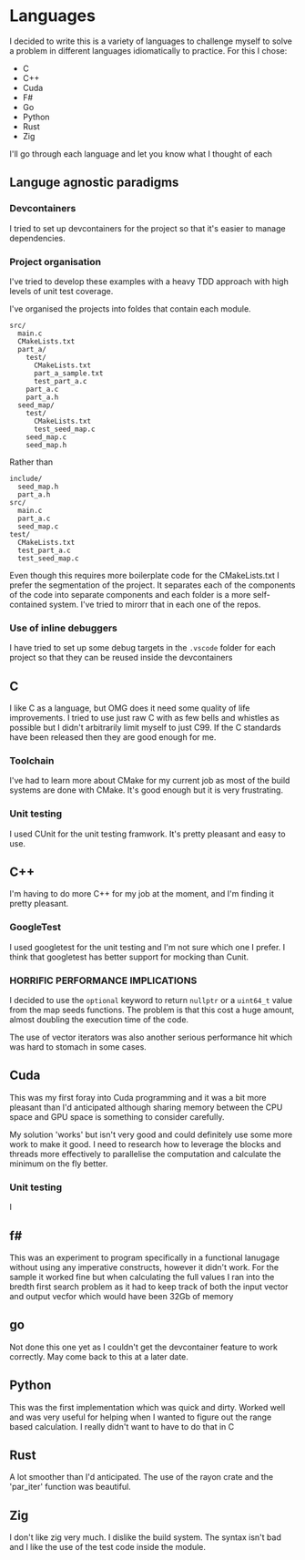 # Languages

I decided to write this is a variety of languages to challenge myself to solve a problem in different languages idiomatically to practice. For this I chose:
* C
* C++
* Cuda
* F#
* Go
* Python
* Rust
* Zig

I'll go through each language and let you know what I thought of each

## Languge agnostic paradigms

### Devcontainers

I tried to set up devcontainers for the project so that it's easier to manage dependencies.



### Project organisation

I've tried to develop these examples with a heavy TDD approach with high levels of unit test coverage.

I've organised the projects into foldes that contain each module.

```
src/
  main.c
  CMakeLists.txt
  part_a/
    test/
      CMakeLists.txt
      part_a_sample.txt
      test_part_a.c
    part_a.c
    part_a.h
  seed_map/
    test/
      CMakeLists.txt
      test_seed_map.c
    seed_map.c
    seed_map.h
```

Rather than

```
include/
  seed_map.h
  part_a.h
src/
  main.c
  part_a.c
  seed_map.c
test/
  CMakeLists.txt
  test_part_a.c
  test_seed_map.c
```

Even though this requires more boilerplate code for the CMakeLists.txt I prefer the segmentation of the project. It separates each of the components of the code into separate components and each folder is a more self-contained system. I've tried to mirorr that in each one of the repos.

### Use of inline debuggers

I have tried to set up some debug targets in the `.vscode` folder for each project so that they can be reused inside the devcontainers

## C

I like C as a language, but OMG does it need some quality of life improvements. I tried to use just raw C with as few bells and whistles as possible but I didn't arbitrarily limit myself to just C99. If the C standards have been released then they are good enough for me.

### Toolchain

I've had to learn more about CMake for my current job as most of the build systems are done with CMake. It's good enough but it is very frustrating.

### Unit testing

I used CUnit for the unit testing framwork. It's pretty pleasant and easy to use.

## C++

I'm having to do more C++ for my job at the moment, and I'm finding it pretty pleasant. 

### GoogleTest

I used googletest for the unit testing and I'm not sure which one I prefer. I think that googletest has better support for mocking than Cunit.

### HORRIFIC PERFORMANCE IMPLICATIONS

I decided to use the `optional` keyword to return `nullptr` or a `uint64_t` value from the map seeds functions. The problem is that this cost a huge amount, almost doubling the execution time of the code. 

The use of vector iterators was also another serious performance hit which was hard to stomach in some cases.

## Cuda

This was my first foray into Cuda programming and it was a bit more pleasant than I'd anticipated although sharing memory between the CPU space and GPU space is something to consider carefully.

My solution 'works' but isn't very good and could definitely use some more work to make it good. I need to research how to leverage the blocks and threads more effectively to parallelise the computation and calculate the minimum on the fly better.

### Unit testing

I

## f#

This was an experiment to program specifically in a functional lanugage without using any imperative constructs, however it didn't work. For the sample it worked fine but when calculating the full values I ran into the bredth first search problem as it had to keep track of both the input vector and output vecfor which would have been 32Gb of memory

## go

Not done this one yet as I couldn't get the devcontainer feature to work correctly. May come back to this at a later date.

## Python

This was the first implementation which was quick and dirty. Worked well and was very useful for helping when I wanted to figure out the range based calculation. I really didn't want to have to do that in C

## Rust

A lot smoother than I'd anticipated. The use of the rayon crate and the 'par_iter' function was beautiful.

## Zig 

I don't like zig very much. I dislike the build system. The syntax isn't bad and I like the use of the test code inside the module.
